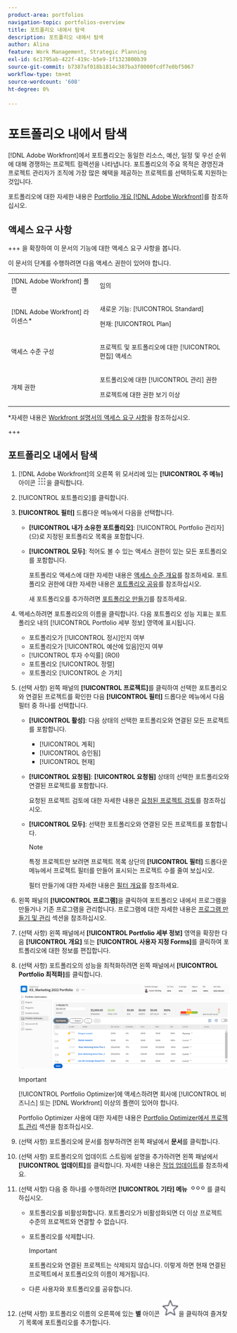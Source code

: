 ```yaml
---
product-area: portfolios
navigation-topic: portfolios-overview
title: 포트폴리오 내에서 탐색
description: 포트폴리오 내에서 탐색
author: Alina
feature: Work Management, Strategic Planning
exl-id: 6c1795ab-422f-419c-b5e9-1f1323800b39
source-git-commit: b7387af018b1814c387ba3f0000fcdf7e0bf5067
workflow-type: tm+mt
source-wordcount: '608'
ht-degree: 0%

---
```


# 포트폴리오 내에서 탐색

<!--
<p data-mc-conditions="QuicksilverOrClassic.Draft mode">(NOTE: This article will need to be further revised and maybe merged into Understanding Portfolios?! (other?!).)</p>
-->

[!DNL Adobe Workfront]에서 포트폴리오는 동일한 리소스, 예산, 일정 및 우선 순위에 대해 경쟁하는 프로젝트 컬렉션을 나타냅니다. 포트폴리오의 주요 목적은 경영진과 프로젝트 관리자가 조직에 가장 많은 혜택을 제공하는 프로젝트를 선택하도록 지원하는 것입니다.

포트폴리오에 대한 자세한 내용은 [Portfolio 개요 [!DNL Adobe Workfront]](../../../manage-work/portfolios/portfolios-overview/portfolio-overview.md)를 참조하십시오.

## 액세스 요구 사항


+++ 을 확장하여 이 문서의 기능에 대한 액세스 요구 사항을 봅니다.

이 문서의 단계를 수행하려면 다음 액세스 권한이 있어야 합니다.

<table style="table-layout:auto"> 
 <col> 
 <col> 
 <tbody> 
  <tr> 
   <td role="rowheader">[!DNL Adobe Workfront] 플랜</td> 
   <td> <p>임의 </p> </td> 
  </tr> 
  <tr> 
   <td role="rowheader">[!DNL Adobe Workfront] 라이센스*</td> 
   <td> <p>새로운 기능: [!UICONTROL Standard] </p>
   <p>현재: [!UICONTROL Plan] </p> </td> 
  </tr> 
  <tr> 
   <td role="rowheader">액세스 수준 구성</td> 
   <td> <p>프로젝트 및 포트폴리오에 대한 [!UICONTROL 편집] 액세스</p>  </td> 
  </tr> 
  <tr> 
   <td role="rowheader">개체 권한</td> 
   <td> <p>포트폴리오에 대한 [!UICONTROL 관리] 권한</p> <p>프로젝트에 대한 권한 보기 이상</p>  </td> 
  </tr> 
 </tbody> 
</table>

*자세한 내용은 [Workfront 설명서의 액세스 요구 사항](/help/quicksilver/administration-and-setup/add-users/access-levels-and-object-permissions/access-level-requirements-in-documentation.md)을 참조하십시오.

+++

## 포트폴리오 내에서 탐색

1. [!DNL Adobe Workfront]의 오른쪽 위 모서리에 있는 **[!UICONTROL 주 메뉴]** 아이콘 ![주 메뉴](assets/main-menu-icon.png)을 클릭합니다.

1. [!UICONTROL 포트폴리오]를 클릭합니다.
1. **[!UICONTROL 필터]** 드롭다운 메뉴에서 다음을 선택합니다.

   * **[!UICONTROL 내가 소유한 포트폴리오]**: [!UICONTROL Portfolio 관리자] (으)로 지정된 포트폴리오 목록을 포함합니다.
   * **[!UICONTROL 모두]**: 적어도 볼 수 있는 액세스 권한이 있는 모든 포트폴리오를 포함합니다.

     포트폴리오 액세스에 대한 자세한 내용은 [액세스 수준 개요](../../../administration-and-setup/add-users/access-levels-and-object-permissions/access-levels-overview.md)를 참조하세요.
포트폴리오 권한에 대한 자세한 내용은 [포트폴리오 공유](../../../workfront-basics/grant-and-request-access-to-objects/share-a-portfolio.md)를 참조하십시오.

     새 포트폴리오를 추가하려면 [포트폴리오 만들기](../../../manage-work/portfolios/create-and-manage-portfolios/create-portfolios.md)를 참조하세요.

1. 액세스하려면 포트폴리오의 이름을 클릭합니다.
다음 포트폴리오 성능 지표는 포트폴리오 내의 [!UICONTROL Portfolio 세부 정보] 영역에 표시됩니다.

   * 포트폴리오가 [!UICONTROL 정시]인지 여부
   * 포트폴리오가 [!UICONTROL 예산에 있음]인지 여부
   * [!UICONTROL 투자 수익률] (ROI)
   * 포트폴리오 [!UICONTROL 정렬]
   * 포트폴리오 [!UICONTROL 순 가치]

1. (선택 사항)   왼쪽 패널의 **[!UICONTROL 프로젝트]**&#x200B;를 클릭하여 선택한 포트폴리오와 연결된 프로젝트를 확인한 다음 **[!UICONTROL 필터]** 드롭다운 메뉴에서 다음 필터 중 하나를 선택합니다.

   * **[!UICONTROL 활성]**: 다음 상태의 선택한 포트폴리오와 연결된 모든 프로젝트를 포함합니다.

      * [!UICONTROL 계획]
      * [!UICONTROL 승인됨]
      * [!UICONTROL 현재]
   * **[!UICONTROL 요청됨]**: **[!UICONTROL 요청됨]** 상태의 선택한 포트폴리오와 연결된 프로젝트를 포함합니다.

     요청된 프로젝트 검토에 대한 자세한 내용은 [요청된 프로젝트 검토](../../../manage-work/portfolios/create-and-manage-portfolios/review-requested-projects.md)를 참조하십시오.

   * **[!UICONTROL 모두]**: 선택한 포트폴리오와 연결된 모든 프로젝트를 포함합니다.

     >[!NOTE]
     >
     >특정 프로젝트만 보려면 프로젝트 목록 상단의 **[!UICONTROL 필터]** 드롭다운 메뉴에서 프로젝트 필터를 만들어 표시되는 프로젝트 수를 줄여 보십시오.

     필터 만들기에 대한 자세한 내용은 [필터 개요](../../../reports-and-dashboards/reports/reporting-elements/filters-overview.md)를 참조하세요.


1. 왼쪽 패널의 **[!UICONTROL 프로그램]**&#x200B;을 클릭하여 포트폴리오 내에서 프로그램을 만들거나 기존 프로그램을 관리합니다.
프로그램에 대한 자세한 내용은 [프로그램 만들기 및 관리](../../../manage-work/portfolios/create-and-manage-programs/create-and-manage-programs.md) 섹션을 참조하십시오.

1. (선택 사항) 왼쪽 패널에서 **[!UICONTROL Portfolio 세부 정보]** 영역을 확장한 다음 **[!UICONTROL 개요]** 또는 **[!UICONTROL 사용자 지정 Forms]**&#x200B;를 클릭하여 포트폴리오에 대한 정보를 편집합니다.

1. (선택 사항) 포트폴리오의 성능을 최적화하려면 왼쪽 패널에서 **[!UICONTROL Portfolio 최적화]**&#x200B;를 클릭합니다.

   ![프로젝트가 있는 Portfolio 최적화 도구](assets/portfolio-optimizer-with-projects-nwe-350x89.png)

   >[!IMPORTANT]
   >
   >[!UICONTROL Portfolio Optimizer]에 액세스하려면 회사에 [!UICONTROL 비즈니스] 또는 [!DNL Workfront] 이상의 플랜이 있어야 합니다.

   Portfolio Optimizer 사용에 대한 자세한 내용은 [Portfolio Optimizer에서 프로젝트 관리](../../../manage-work/portfolios/portfolio-optimizer/manage-projects-in-portfolio-optimizer.md) 섹션을 참조하십시오.

1. (선택 사항) 포트폴리오에 문서를 첨부하려면 왼쪽 패널에서 **문서**&#x200B;를 클릭합니다.
1. (선택 사항) 포트폴리오의 업데이트 스트림에 설명을 추가하려면 왼쪽 패널에서 **[!UICONTROL 업데이트]**&#x200B;를 클릭합니다. 자세한 내용은 [작업 업데이트](../../../workfront-basics/updating-work-items-and-viewing-updates/update-work.md)를 참조하세요.
1. (선택 사항) 다음 중 하나를 수행하려면 **[!UICONTROL 기타] 메뉴** ![기타 메뉴](assets/qs-more-icon-on-an-object.png)를 클릭하십시오.

   * 포트폴리오를 비활성화합니다. 포트폴리오가 비활성화되면 더 이상 프로젝트 수준의 프로젝트와 연결할 수 없습니다.
   * 포트폴리오를 삭제합니다.

     >[!IMPORTANT]
     >
     >포트폴리오와 연결된 프로젝트는 삭제되지 않습니다. 이렇게 하면 현재 연결된 프로젝트에서 포트폴리오의 이름이 제거됩니다.

   * 다른 사용자와 포트폴리오를 공유합니다.

1. (선택 사항) 포트폴리오 이름의 오른쪽에 있는 **별** 아이콘 ![별 아이콘](assets/qs-star-icon-favorites-39x38.png)을 클릭하여 즐겨찾기 목록에 포트폴리오를 추가합니다.
